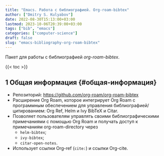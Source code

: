 ```yaml
---
title: "Emacs. Работа с библиографией. Org-roam-bibtex"
author: ["Dmitry S. Kulyabov"]
date: 2022-08-30T15:13:00+03:00
lastmod: 2023-10-06T20:39:00+03:00
tags: ["bib", "emacs"]
categories: ["computer-science"]
draft: false
slug: "emacs-bibliography-org-roam-bibtex"
---
```


Пакет для работы с библиографией _org-roam-bibtex_.

<!--more-->

{{< toc >}}


## <span class="section-num">1</span> Общая информация {#общая-информация}

-   Репозиторий: <https://github.com/org-roam/org-roam-bibtex>
-   Расширение Org Roam, которое интегрирует Org Roam с программным обеспечением для управления библиографией/цитированием: Org Ref, Helm и Ivy BibTeX и Citar.
-   Позволяет пользователям управлять своими библиографическими примечаниями с помощью Org Roam и получать доступ к примечаниям org-roam-directory через
    -   `helm-bibtex`;
    -   `ivy-bibtex`;
    -   `citar-open-notes`.
-   Использует ссылки Org-ref (`cite:`) и ссылки Org-cite.
